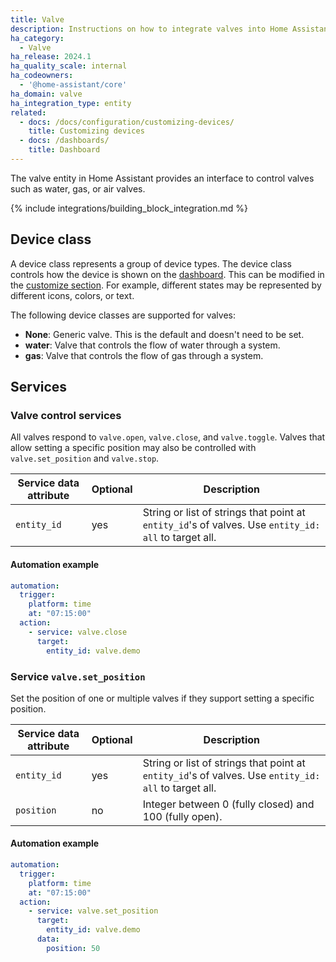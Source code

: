 ```yaml
---
title: Valve
description: Instructions on how to integrate valves into Home Assistant.
ha_category:
  - Valve
ha_release: 2024.1
ha_quality_scale: internal
ha_codeowners:
  - '@home-assistant/core'
ha_domain: valve
ha_integration_type: entity
related:
  - docs: /docs/configuration/customizing-devices/
    title: Customizing devices
  - docs: /dashboards/
    title: Dashboard
---
```


The valve entity in Home Assistant provides an interface to control valves such as water, gas, or air valves.

{% include integrations/building_block_integration.md %}

## Device class

A device class represents a group of device types. The device class controls how the device is shown on the [dashboard](/dashboards/). This can be modified in the [customize section](/docs/configuration/customizing-devices/). For example, different states may be represented by different icons, colors, or text.

The following device classes are supported for valves:

- **None**: Generic valve. This is the default and doesn't need to be set.
- **water**: Valve that controls the flow of water through a system.
- **gas**: Valve that controls the flow of gas through a system.

## Services

### Valve control services

All valves respond to `valve.open`, `valve.close`, and `valve.toggle`.
Valves that allow setting a specific position may also be controlled with `valve.set_position` and `valve.stop`.

| Service data attribute | Optional | Description |
| ---------------------- | -------- | ----------- |
| `entity_id` | yes | String or list of strings that point at `entity_id`'s of valves. Use `entity_id: all` to target all.

#### Automation example

```yaml
automation:
  trigger:
    platform: time
    at: "07:15:00"
  action:
    - service: valve.close
      target:
        entity_id: valve.demo
```

### Service `valve.set_position`

Set the position of one or multiple valves if they support setting a specific position.

| Service data attribute | Optional | Description |
| ---------------------- | -------- | ----------- |
| `entity_id` | yes | String or list of strings that point at `entity_id`'s of valves. Use `entity_id: all` to target all.
| `position` | no | Integer between 0 (fully closed) and 100 (fully open).

#### Automation example

```yaml
automation:
  trigger:
    platform: time
    at: "07:15:00"
  action:
    - service: valve.set_position
      target:
        entity_id: valve.demo
      data:
        position: 50
```
